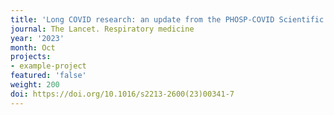 ```yaml
---
title: 'Long COVID research: an update from the PHOSP-COVID Scientific Summit.'
journal: The Lancet. Respiratory medicine
year: '2023'
month: Oct
projects:
- example-project
featured: 'false'
weight: 200
doi: https://doi.org/10.1016/s2213-2600(23)00341-7
---
```


